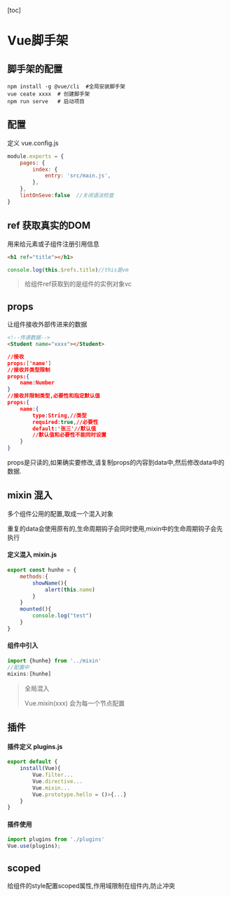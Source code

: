 [toc]

# Vue脚手架

## 脚手架的配置

~~~ shell
npm install -g @vue/cli  #全局安装脚手架
vue ceate xxxx  # 创建脚手架
npm run serve   # 启动项目
~~~

## 配置

定义 vue.config.js

~~~ js
module.exports = {
    pages: {
        index: {
            entry: 'src/main.js',
        },
    },
    lintOnSeve:false  //关闭语法检查
}
~~~



## ref 获取真实的DOM

用来给元素或子组件注册引用信息

~~~ html
<h1 ref="title"></h1>
~~~

~~~ js
console.log(this.$refs.title)//this是vm
~~~

>   给组件ref获取到的是组件的实例对象vc

## props

让组件接收外部传进来的数据

~~~ html
<!--传递数据-->
<Student name="xxxx"></Student>
~~~

~~~ json
//接收
props:['name']
//接收并类型限制
props:{
    name:Number
}
//接收并限制类型,必要性和指定默认值
props:{
    name:{
        type:String,//类型
        required:true,//必要性
        default:'张三'//默认值  
        //默认值和必要性不能同时设置
    }
}
~~~

props是只读的,如果确实要修改,请复制props的内容到data中,然后修改data中的数据.

## mixin 混入

多个组件公用的配置,取成一个混入对象

重复的data会使用原有的,生命周期钩子会同时使用,mixin中的生命周期钩子会先执行

#### 定义混入  mixin.js

~~~ js
export const hunhe = {
    methods:{
        showName(){
            alert(this.name)
        }
    }
    mounted(){
        console.log("test")
    }
}
~~~

#### 组件中引入

~~~ js
import {hunhe} from '../mixin'
//配置中
mixins:[hunhe]
~~~

>   全局混入
>
>   Vue.mixin(xxx)  会为每一个节点配置

## 插件

#### 插件定义 plugins.js

~~~ js
export default {
    install(Vue){
       	Vue.filter...
        Vue.directive...
        Vue.mixin...
        Vue.prototype.hello = ()>{...}
    }
}
~~~

#### 插件使用

~~~ js
import plugins from './plugins'
Vue.use(plugins);
~~~

## scoped

给组件的style配置scoped属性,作用域限制在组件内,防止冲突